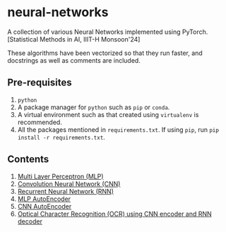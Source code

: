 # neural-networks
A collection of various Neural Networks implemented using PyTorch. [Statistical Methods in AI, IIIT-H Monsoon'24]

These algorithms have been vectorized so that they run faster, and docstrings as well as comments are included.

## Pre-requisites
1. `python`
2. A package manager for `python` such as `pip` or `conda`.
3. A virtual environment such as that created using `virtualenv` is recommended.
4. All the packages mentioned in `requirements.txt`. If using `pip`, run ```pip install -r requirements.txt```.

## Contents
1. [Multi Layer Perceptron (MLP)](models/MLP/MLP.py)
2. [Convolution Neural Network (CNN)](models/CNN/CNN.py)
3. [Recurrent Neural Network (RNN)](models/RNN/RNN.py)
4. [MLP AutoEncoder](models/AutoEncoders/mlp-autoencoder.py)
5. [CNN AutoEncoder](models/AutoEncoders/cnn-autoencoder.py)
6. [Optical Character Recognition (OCR) using CNN encoder and RNN decoder](models/OCR_with_CNN_RNN/OCR.py)
